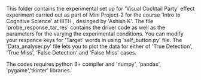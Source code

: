 This folder contains the experimental set up for 'Visual Cocktail Party' effect experiment carried out as part of Mini Project-2 for the course 'Intro to Cognitive Science' at IIITH , desinged by 'Ashish K'.
The file 'probe_response_tar_res' contains the driver code as well as the parameters for the varying the experimental conditions.
You can modify your responce keys for 'Target' words in using 'self_button.py' file. 
The 'Data_analyser.py' file lets you to plot the data for either of 'True Detection', 'True Miss', 'False Detection' and 'False Miss'  cases.

The codes requires python 3+ compiler and 'numpy', 'pandas', 'pygame','tkinter' libraries.

